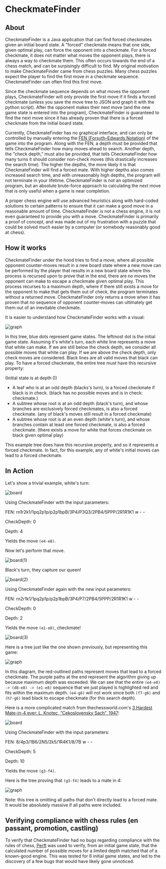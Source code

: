 # CheckmateFinder
## About
CheckmateFinder is a Java application that can find forced checkmates given an initial board state. A "forced" checkmate means that one side, given optimal play, can force the opponent into a checkmate. For a forced checkmate, it does not matter what moves the opponent plays, there is always a way to checkmate them. This often occurs towards the end of a chess match, and can be surpisingly difficult to find. My original motivation to make CheckmateFinder came from chess puzzles. Many chess puzzles expect the player to find the first move in a checkmate sequence. CheckmateFinder can often find this first move.

Since the checkmate sequence depends on what moves the opponent plays, CheckmateFinder will only provide the first move if it finds a forced checkmate (unless you save the move tree to JSON and graph it with the python script). After the opponent makes their next move (and the new game state is entered into the program), CheckmateFinder is guaranteed to find the next move since it has already proven that there is a forced checkmate from the initial board state.

Currently, CheckmateFinder has no graphical interface, and can only be controlled by manually entering the [FEN (Forsyth–Edwards Notation)](https://en.wikipedia.org/wiki/Forsyth%E2%80%93Edwards_Notation) of the game into the program. Along with the FEN, a depth must be provided that tells CheckmateFinder how many moves ahead to search. Another depth, the "check depth," must also be provided, that tells CheckmateFinder how many turns it should consider non-check moves (this drastically increases the search time). The higher the depths, the more likely it is that CheckmateFinder will find a forced mate. With higher depths also comes increased search time, and with unreasonably high depths, the program will not terminate in your lifetime. CheckmateFinder is not an optimized program, but an absolute brute-force approach to calculating the next move that is only useful when a game is near completion.

A proper chess engine will use advanced heuristics along with hard-coded solutions to certain patterns to ensure that it can make a good move in a reasonable amount of time. CheckmateFinder is not a chess engine, it is not even guaranteed to provide you with a move. CheckmateFinder is primarily a proof of concept, and was made out of my frustration with a puzzle that could be solved much easier by a computer (or somebody reasonably good at chess).

## How it works
CheckmateFinder under the hood tries to find a move, where all possible opponent counter-moves result in a new board state where a new move can be performed by the player that results in a new board state where this process is recursed upon to prove that in the end, there are no moves the opponent can make to escape a checkmate given optimal play. This process recurses to a maximum depth, where if there still exists a move for the opponent to make that gets them out of check, the program terminates without a returned move. CheckmateFinder only returns a move when it has proven that no sequence of opponent counter-moves can ultimately get them out of an inevitable checkmate.

It is easier to understand how CheckmateFinder works with a visual:

![graph](https://user-images.githubusercontent.com/38389408/225073488-0eed7c2a-ff1c-4b13-97d2-2c3c4f978450.png)

In this tree, blue dots represent game states. The leftmost dot is the initial game state. Assuming it's white's turn, each white line represents a move that white can make. If we are still below the check depth, we consider all possible moves that white can play. If we are above the check depth, only check moves are considered. Black lines are all valid moves that black can play. To have a forced checkmate, the entire tree must have this recursive property:

(Initial state is at depth 0)
- A leaf who is at an odd depth (blacks's turn), is a forced checkmate if black is in check. (black has no possible moves and is in check: checkmate.)
- A subtree whose root is at an odd depth (black's turn), and whose branches are exclusively forced checkmates, is also a forced checkmate. (any of black's moves still result in a forced checkmate)
- A subtree whose root is at an even depth (white's turn), and whose branches contain at least one forced checkmate, is also a forced checkmate. (there exists a move for white that forces checkmate on black given optimal play)

This example tree does have this recursive property, and so it represents a forced checkmate. In fact, for this example, any of white's initial moves can lead to a forced checkmate.

## In Action
Let's show a trivial example, white's turn:

![board](https://user-images.githubusercontent.com/38389408/225085853-4a9d9eb6-b45c-417f-9704-7d090a764d91.png)

Using CheckmateFinder with the input parameters:

FEN: rn1r2k1/1pq2p1p/p2p1bpB/3P4/P3Q3/2PB4/5PPP/2R1R1K1 w - -

CheckDepth: 0

Depth: 4

Yields the move `(e4-e8)`.

Now let's perform that move.

![board(1)](https://user-images.githubusercontent.com/38389408/225085872-e71a97d7-980c-4409-b977-08678b9c5fc9.png)

Black's turn, they capture our queen!

![board(2)](https://user-images.githubusercontent.com/38389408/225085957-d1b24bde-f5b4-4ffe-95be-835667d0aeab.png)

Using CheckmateFinder again with the new input parameters:

FEN: rn2r1k1/1pq2p1p/p2p1bpB/3P4/P7/2PB4/5PPP/2R1R1K1 w - -

CheckDepth: 0

Depth: 2

Yields the move `(e1-e8)`, checkmate!

![board(3)](https://user-images.githubusercontent.com/38389408/225085994-9b70fe88-3952-4567-bdb1-1c84e1050e0a.png)

Here is a tree just like the one shown previously, but representing this game:

![graph](https://user-images.githubusercontent.com/38389408/225175857-db5d7842-700c-4b2b-b627-ba0a593420cb.png)

In this diagram, the red-outlined paths represent moves that lead to a forced checkmate. The purple paths at the end represent the algorithm giving up because maximum depth was exceeded. We can see that the entire `(e4-e8) -> (d8-e8) -> (e1-e8)` sequence that we just played is highlighted red and fits within the maximum depth. `(e4-g6)` will not work since both `(f7-g6)` and `(h7-g6)` lead black to escape checkmate (for this search depth).

Here is a more complicated match from thechessworld.com's [3 Hardest Mate-in-4 ever: L. Knotec, “Cekoslovensky Sach”, 1947](https://thechessworld.com/articles/problems/3-hardest-mate-in-4-ever/):

![board](https://user-images.githubusercontent.com/38389408/225177682-ecc6be4b-edb9-47f6-820f-bdd72c608291.png)

Using CheckmateFinder with the input parameters:

FEN: 8/4p3/1B6/2N5/2k5/1R4K1/8/7B w - -

CheckDepth: 5

Depth: 10

Yields the move `(g3-f4)`.

Here is the tree proving that `(g3-f4)` leads to a mate in 4:

![graph](https://user-images.githubusercontent.com/38389408/225205361-72381a31-cec9-48bb-8a2e-ac40fdf2abb5.png)

Note: this tree is omitting all paths that don't directly lead to a forced mate. It would be absolutely massive if all paths were included.

## Verifying compliance with chess rules (en passant, promotion, castling)
To verify that CheckmateFinder had no bugs regarding compliance with the rules of chess, [Perft](https://www.chessprogramming.org/Perft) was used to verify, from an initial game state, that the calculated number of possible moves for a limited depth matched that of a known-good engine. This was tested for 6 initial game states, and led to the discovery of a few bugs that would have likely gone unnoticed.
